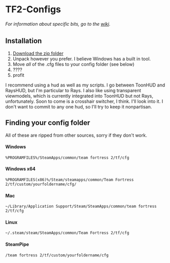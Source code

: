 # TF2-Configs

###### For information about specific bits, go to the [wiki](https://github.com/Samcfuchs/TF2-Configs/wiki).

## Installation
1. [Download the zip folder](https://github.com/Samcfuchs/TF2-Configs/archive/master.zip)
2. Unpack however you prefer. I believe Windows has a built in tool.
3. Move *all* of the .cfg files to your config folder (see below)
4. ????
5. profit

I recommend using a hud as well as my scripts. I go between ToonHUD and RaysHUD,
but I'm particular to Rays. I also like using transparent viewmodels, which is
currently integrated into ToonHUD but not Rays, unfortunately. Soon to come is
a crosshair switcher, I think. I'll look into it. I don't want to commit to any
one hud, so I'll try to keep it nonpartisan.

## Finding your config folder
All of these are ripped from other sources, sorry if they don't work.
#### Windows
`%PROGRAMFILES%/SteamApps/common/team fortress 2/tf/cfg`
#### Windows x64
`%PROGRAMFILES(x86)%/Steam/steamapps/common/Team Fortress 2/tf/custom/yourfoldername/cfg/`
#### Mac
`~/Library/Application Support/Steam/SteamApps/common/team fortress 2/tf/cfg`
#### Linux
`~/.steam/steam/SteamApps/common/Team Fortress 2/tf/cfg`
#### SteamPipe
`/team fortress 2/tf/custom/yourfoldername/cfg`
